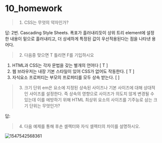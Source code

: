 # 10_homework

> 1. CSS는 무엇의 약자인가? 

답: 2번. Cascading Style Sheets. 폭포가 흘러내리듯이 상위 트리 element에 설정한 내용이 밑으로 흘러내리고, 더 상세하게 특정된 값이 우선적용된다는 점을 나타낸 용어다.



> 2. 다음중 맞으면 T 틀리면 F를 기입하시오

1. HTML과 CSS는 각자 문법을 갖는 별개의 언어다 [ T ]
2. 웹 브라우저는 내장 기본 스타일이 있어 CSS가 없어도 작동한다. [ T ]
3. 자식요소 프로퍼티는 부모의 프로퍼티를 모두 상속 받는다. [  ]



> 3. 크기 단위 em은 요소에 지정된 상속된 사이즈나 기본 사이즈에 대해 상대적인 사이즈를 설정한다. 즉 상속의 영향으로 사이즈가 의도치 않게 변경될 수 있는데 이를 에방하기 위해 HTML 최상위 요소의 사이즈를 기주능로 삼는 크기 단위는 무엇인가?

답:



> 4. 다음 예제를 통해 후손 셀렉터와 자식 셀렉터의 차이를 설명하시오.

![1547542568361](C:\Users\student\AppData\Roaming\Typora\typora-user-images\1547542568361.png)

